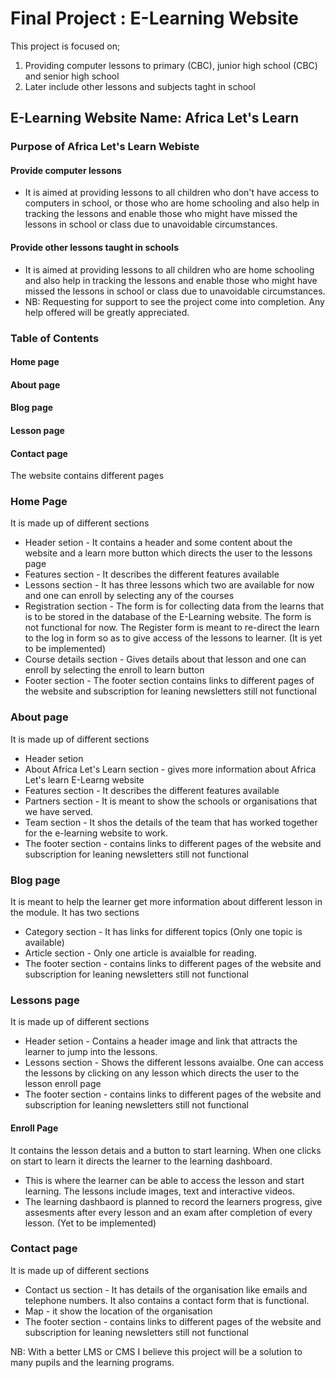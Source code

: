 # Final Project : E-Learning Website
This project is focused on; 
1. Providing computer lessons to primary (CBC), junior high school (CBC) and senior high school
2. Later include other lessons and subjects taght in school
## E-Learning Website Name: Africa Let's Learn
### Purpose of Africa Let's Learn Webiste
#### Provide computer lessons
* It is aimed at providing lessons to all children who don't have access to computers in school, or those who are home schooling and also help in tracking the lessons and enable those who might have missed the lessons in school or class due to unavoidable circumstances. 
#### Provide other lessons taught in schools
* It is aimed at providing lessons to all children who are home schooling and also help in tracking the lessons and enable those who might have missed the lessons in school or class due to unavoidable circumstances.
* NB: Requesting for support to see the project come into completion. Any help offered will be greatly appreciated. 
### Table of Contents
####  Home page
#### About page
#### Blog page
#### Lesson page
#### Contact page
The website contains different pages
### Home Page 
It is made up of different sections
* Header setion -
It contains a header and some content about the website and a learn more button which directs the user to the lessons page
* Features section - 
It describes the different features available
* Lessons section -
It has three lessons which two are available for now and one can enroll by selecting any of the courses
* Registration section -
The form is for collecting data from the learns that is to be stored in the database of the E-Learning website. The form is not functional for now.
The Register form is meant to re-direct the learn to the log in form so as to give access of the lessons to learner. (It is yet to be implemented)
* Course details section -
Gives details about that lesson and one can enroll by selecting the enroll to learn button
* Footer section - 
The footer section contains links to different pages of the website and subscription for leaning newsletters still not functional
### About page
It is made up of different sections
* Header setion
* About Africa Let's Learn section - gives more information about Africa Let's learn E-Learng website
* Features section - It describes the different features available
* Partners section - It is meant to show the schools or organisations that we have served.
* Team section - It shos the details of the team that has worked together for the e-learning website to work.
* The footer section - contains links to different pages of the website and subscription for leaning newsletters still not functional
### Blog page
It is meant to help the learner get more information about different lesson in the module. It has two sections
* Category section - It has links for different topics (Only one topic is available)
* Article section - Only one article is avaialble for reading.
* The footer section - contains links to different pages of the website and subscription for leaning newsletters still not functional
### Lessons page
It is made up of different sections
* Header setion - Contains a header image and link that attracts the learner to jump into the lessons.
* Lessons section - Shows the different lessons avaialbe. One can access the lessons by clicking on any lesson which directs the user to the lesson enroll page
* The footer section - contains links to different pages of the website and subscription for leaning newsletters still not functional
#### Enroll Page 
It contains the lesson detais and a button to start learning. When one clicks on start to learn it directs the learner to the learning dashboard.
* This is where the learner can be able to access the lesson and start learning. The lessons include images, text and  interactive videos.
* The learning dashbaord is planned to record the learners progress, give assesments after every lesson and an exam after completion of every lesson. (Yet to be implemented)
### Contact page
It is made up of different sections
* Contact us section - It has details of the organisation like emails and telephone numbers. It also contains a contact form that is functional.
* Map - it show the location of the organisation
* The footer section - contains links to different pages of the website and subscription for leaning newsletters still not functional

NB: With a better LMS or CMS I believe this project will be a solution to many pupils and the learning programs.

